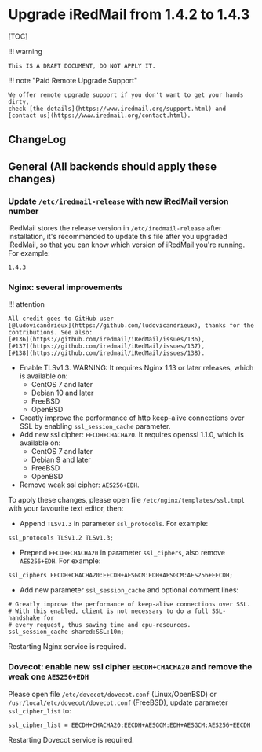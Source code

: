 # Upgrade iRedMail from 1.4.2 to 1.4.3

[TOC]

!!! warning

    This IS A DRAFT DOCUMENT, DO NOT APPLY IT.

!!! note "Paid Remote Upgrade Support"

    We offer remote upgrade support if you don't want to get your hands dirty,
    check [the details](https://www.iredmail.org/support.html) and
    [contact us](https://www.iredmail.org/contact.html).

## ChangeLog

## General (All backends should apply these changes)

### Update `/etc/iredmail-release` with new iRedMail version number

iRedMail stores the release version in `/etc/iredmail-release` after
installation, it's recommended to update this file after you upgraded iRedMail,
so that you can know which version of iRedMail you're running. For example:

```
1.4.3
```

### Nginx: several improvements

!!! attention

    All credit goes to GitHub user
    [@ludovicandrieux](https://github.com/ludovicandrieux), thanks for the
    contributions. See also:
    [#136](https://github.com/iredmail/iRedMail/issues/136), 
    [#137](https://github.com/iredmail/iRedMail/issues/137),
    [#138](https://github.com/iredmail/iRedMail/issues/138).

- Enable TLSv1.3. WARNING: It requires Nginx 1.13 or later releases, which is
  available on:
    - CentOS 7 and later
    - Debian 10 and later
    - FreeBSD
    - OpenBSD
- Greatly improve the performance of http keep-alive connections over SSL by
  enabling `ssl_session_cache` parameter.
- Add new ssl cipher: `EECDH+CHACHA20`. It requires openssl 1.1.0, which is
  available on:
    - CentOS 7 and later
    - Debian 9 and later
    - FreeBSD
    - OpenBSD
- Remove weak ssl cipher: `AES256+EDH`.

To apply these changes, please open file `/etc/nginx/templates/ssl.tmpl` with
your favourite text editor, then:

- Append `TLSv1.3` in parameter `ssl_protocols`. For example:

```
ssl_protocols TLSv1.2 TLSv1.3;
```

- Prepend `EECDH+CHACHA20` in parameter `ssl_ciphers`, also remove `AES256+EDH`.
  For example:

```
ssl_ciphers EECDH+CHACHA20:EECDH+AESGCM:EDH+AESGCM:AES256+EECDH;
```

- Add new parameter `ssl_session_cache` and optional comment lines:

```
# Greatly improve the performance of keep-alive connections over SSL.
# With this enabled, client is not necessary to do a full SSL-handshake for
# every request, thus saving time and cpu-resources.
ssl_session_cache shared:SSL:10m;
```

Restarting Nginx service is required.

### Dovecot: enable new ssl cipher `EECDH+CHACHA20` and remove the weak one `AES256+EDH`

Please open file `/etc/dovecot/dovecot.conf` (Linux/OpenBSD) or
`/usr/local/etc/dovecot/dovecot.conf` (FreeBSD), update parameter
`ssl_cipher_list` to:

```
ssl_cipher_list = EECDH+CHACHA20:EECDH+AESGCM:EDH+AESGCM:AES256+EECDH
```

Restarting Dovecot service is required.

